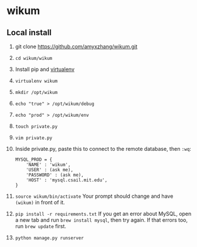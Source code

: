 # wikum

## Local install

1. git clone https://github.com/amyxzhang/wikum.git
2. `cd wikum/wikum`
2. Install pip and [virtualenv](https://virtualenv.pypa.io/en/latest/)
3. `virtualenv wikum`
3. `mkdir /opt/wikum`
3. `echo "true" > /opt/wikum/debug`
4. `echo "prod" > /opt/wikum/env`
5. `touch private.py`
6. `vim private.py`
7. Inside private.py, paste this to connect to the remote database, then `:wq`: 
	```
	MYSQL_PROD = {
	    'NAME' : 'wikum',
	    'USER' : (ask me),
	    'PASSWORD' : (ask me),
	    'HOST' : 'mysql.csail.mit.edu',  
	}
	```
	
8. `source wikum/bin/activate` Your prompt should change and have `(wikum)` in front of it.
9. `pip install -r requirements.txt` If you get an error about MySQL, open a new tab and run `brew install mysql`, then try again. If that errors too, run `brew update` first.
9. `python manage.py runserver`
